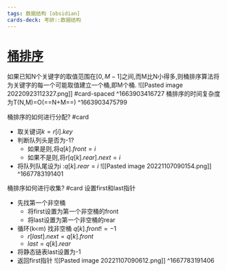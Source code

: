 ```yaml
---
tags: 数据结构 [obsidian]
cards-deck: 考研::数据结构
---
```


# [桶排序](zotero://select/library/items/4YMFIHGM)
如果已知N个关键字的取值范围在$[0,M-1]$之间,而M比N小得多,则桶排序算法将为关键字的每一个可能取值建立一个桶,即M个桶.
![[Pasted image 20220923112327.png]]
#card-spaced 
^1663903416727
桶排序的时间复杂度为T(N,M)=O(==N+M==)
^1663903475799


桶排序的如何进行分配? #card 
- 取关键词$k=r[i].key$
- 判断队列头是否为-1?
	- 如果是则,将$q[k].front=i$
	- 如果不是则,将$r[q[k].rear].next=i$
- 将队列队尾设为i :$q[k].rear=i$
![[Pasted image 20221107090154.png]]
^1667783191401

桶排序如何进行收集? #card 
设置first和last指针
- 先找第一个非空桶
	- 将first设置为第一个非空桶的front
	- 将last设置为第一个非空桶的rear
- 循环(k<m) 找非空桶 $q[k].front!=-1$
	- $r[last].next=q[k].front$
	- $last=q[k].rear$
- 将静态链表last设置为-1
- 返回first指针
![[Pasted image 20221107090612.png]]
^1667783191406

